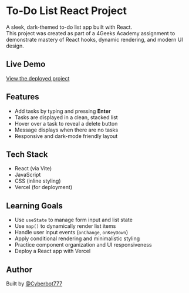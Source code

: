 # To-Do List React Project

A sleek, dark-themed to-do list app built with React.  
This project was created as part of a 4Geeks Academy assignment to demonstrate mastery of React hooks, dynamic rendering, and modern UI design.

## Live Demo

[View the deployed project](https://todo-list-brown-eta.vercel.app/)

## Features

- Add tasks by typing and pressing **Enter**
- Tasks are displayed in a clean, stacked list
- Hover over a task to reveal a delete button
- Message displays when there are no tasks
- Responsive and dark-mode friendly layout

## Tech Stack

- React (via Vite)
- JavaScript
- CSS (inline styling)
- Vercel (for deployment)

## Learning Goals

- Use `useState` to manage form input and list state
- Use `map()` to dynamically render list items
- Handle user input events (`onChange`, `onKeyDown`)
- Apply conditional rendering and minimalistic styling
- Practice component organization and UI responsiveness
- Deploy a React app with Vercel

## Author

Built by [@Cyberbot777](https://github.com/Cyberbot777)
